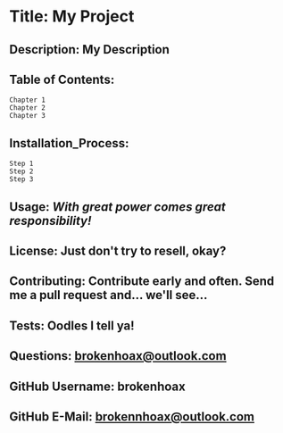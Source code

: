 # Title:  My Project
## Description:  My Description
## Table of Contents: 
```
Chapter 1  
Chapter 2  
Chapter 3  
```
## Installation_Process: 
```
Step 1  
Step 2  
Step 3  
```
## Usage: *With great power comes great responsibility!*
## License: Just don't try to resell, okay?
## Contributing: Contribute early and often. Send me a pull request and... we'll see...
## Tests: Oodles I tell ya!
## Questions: brokenhoax@outlook.com
## GitHub Username: brokenhoax
## GitHub E-Mail: brokennhoax@outlook.com